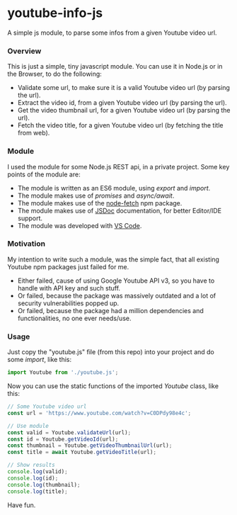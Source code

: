 # youtube-info-js
A simple js module, to parse some infos from a given Youtube video url.

### Overview
This is just a simple, tiny javascript module. You can use it in Node.js or in the Browser, to do the following:
- Validate some url, to make sure it is a valid Youtube video url (by parsing the url).
- Extract the video id, from a given Youtube video url (by parsing the url).
- Get the video thumbnail url, for a given Youtube video url (by parsing the url).
- Fetch the video title, for a given Youtube video url (by fetching the title from web).

### Module
I used the module for some Node.js REST api, in a private project. Some key points of the module are:
- The module is written as an ES6 module, using *export* and *import*.
- The module makes use of *promises* and *async/await*.
- The module makes use of the [node-fetch](https://www.npmjs.com/package/node-fetch) npm package.
- The module makes use of [JSDoc](https://jsdoc.app) documentation, for better Editor/IDE support.
- The module was developed with [VS Code](https://code.visualstudio.com).

### Motivation
My intention to write such a module, was the simple fact, that all existing Youtube npm packages just failed for me.
- Either failed, cause of using Google Youtube API v3, so you have to handle with API key and such stuff.
- Or failed, because the package was massively outdated and a lot of security vulnerabilities popped up.
- Or failed, because the package had a million dependencies and functionalities, no one ever needs/use.

### Usage
Just copy the "youtube.js" file (from this repo) into your project and do some *import*, like this:

```javascript
import Youtube from './youtube.js';
```
Now you can use the static functions of the imported *Youtube* class, like this:

```javascript
// Some Youtube video url
const url = 'https://www.youtube.com/watch?v=C0DPdy98e4c';

// Use module
const valid = Youtube.validateUrl(url);
const id = Youtube.getVideoId(url);
const thumbnail = Youtube.getVideoThumbnailUrl(url);
const title = await Youtube.getVideoTitle(url);

// Show results
console.log(valid);
console.log(id);
console.log(thumbnail);
console.log(title);
```
Have fun.
